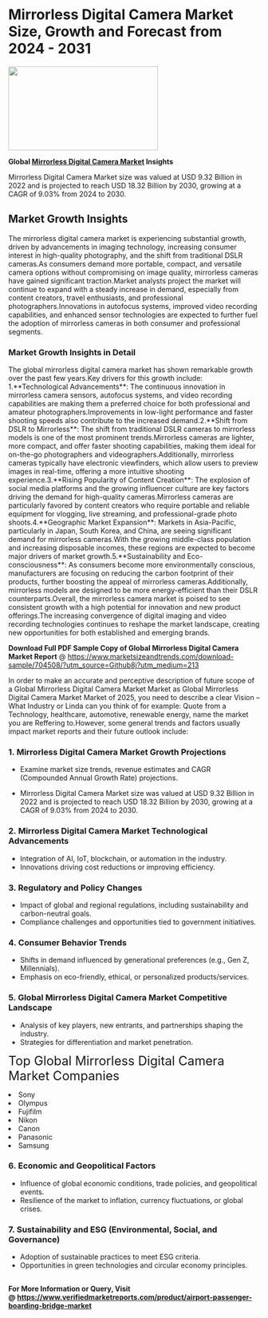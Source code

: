 <H1>Mirrorless Digital Camera Market Size, Growth and Forecast from 2024 - 2031</H1><img class="aligncenter size-medium wp-image-584254" src="https://thirdeyenews.in/wp-content/uploads/2024/09/Global-Market-Research-300x168.jpeg" alt="" width="300" height="168" /><p><strong>Global&nbsp;<a href="https://www.marketsizeandtrends.com/download-sample/704508/?utm_source=Github8j?utm_medium=213">Mirrorless Digital Camera Market</a> Insights</strong></p><p>Mirrorless Digital Camera Market size was valued at USD 9.32 Billion in 2022 and is projected to reach USD 18.32 Billion by 2030, growing at a CAGR of 9.03% from 2024 to 2030.</p><p><h2>Market Growth Insights</h2> The mirrorless digital camera market is experiencing substantial growth, driven by advancements in imaging technology, increasing consumer interest in high-quality photography, and the shift from traditional DSLR cameras.As consumers demand more portable, compact, and versatile camera options without compromising on image quality, mirrorless cameras have gained significant traction.Market analysts project the market will continue to expand with a steady increase in demand, especially from content creators, travel enthusiasts, and professional photographers.Innovations in autofocus systems, improved video recording capabilities, and enhanced sensor technologies are expected to further fuel the adoption of mirrorless cameras in both consumer and professional segments. <h3>Market Growth Insights in Detail</h3> The global mirrorless digital camera market has shown remarkable growth over the past few years.Key drivers for this growth include: 1.**Technological Advancements**: The continuous innovation in mirrorless camera sensors, autofocus systems, and video recording capabilities are making them a preferred choice for both professional and amateur photographers.Improvements in low-light performance and faster shooting speeds also contribute to the increased demand.2.**Shift from DSLR to Mirrorless**: The shift from traditional DSLR cameras to mirrorless models is one of the most prominent trends.Mirrorless cameras are lighter, more compact, and offer faster shooting capabilities, making them ideal for on-the-go photographers and videographers.Additionally, mirrorless cameras typically have electronic viewfinders, which allow users to preview images in real-time, offering a more intuitive shooting experience.3.**Rising Popularity of Content Creation**: The explosion of social media platforms and the growing influencer culture are key factors driving the demand for high-quality cameras.Mirrorless cameras are particularly favored by content creators who require portable and reliable equipment for vlogging, live streaming, and professional-grade photo shoots.4.**Geographic Market Expansion**: Markets in Asia-Pacific, particularly in Japan, South Korea, and China, are seeing significant demand for mirrorless cameras.With the growing middle-class population and increasing disposable incomes, these regions are expected to become major drivers of market growth.5.**Sustainability and Eco-consciousness**: As consumers become more environmentally conscious, manufacturers are focusing on reducing the carbon footprint of their products, further boosting the appeal of mirrorless cameras.Additionally, mirrorless models are designed to be more energy-efficient than their DSLR counterparts.Overall, the mirrorless camera market is poised to see consistent growth with a high potential for innovation and new product offerings.The increasing convergence of digital imaging and video recording technologies continues to reshape the market landscape, creating new opportunities for both established and emerging brands.</p><p><span class=""><strong>Download Full PDF Sample Copy of Global Mirrorless Digital Camera Market Report</strong> @ <a href="https://www.marketsizeandtrends.com/download-sample/704508/?utm_source=Github8j?utm_medium=213" target="_blank">https://www.marketsizeandtrends.com/download-sample/704508/?utm_source=Github8j?utm_medium=213</a></span></p><p>In order to make an accurate and perceptive description of future scope of a Global&nbsp;Mirrorless Digital Camera Market Market as Global&nbsp;Mirrorless Digital Camera Market Market of 2025, you need to describe a clear Vision &ndash; What Industry or Linda can you think of for example: Quote from a Technology, healthcare, automotive, renewable energy, name the market you are Reffering to.However, some general trends and factors usually impact market reports and their future outlook include:</p><h3>1.&nbsp;<strong>Mirrorless Digital Camera Market Growth Projections</strong></h3><ul><li>Examine market size trends, revenue estimates and CAGR (Compounded Annual Growth Rate) projections.</li><li><p>Mirrorless Digital Camera Market size was valued at USD 9.32 Billion in 2022 and is projected to reach USD 18.32 Billion by 2030, growing at a CAGR of 9.03% from 2024 to 2030.</p></li></ul><h3>2.&nbsp;<strong>Mirrorless Digital Camera Market Technological Advancements</strong></h3><ul><li>Integration of AI, IoT, blockchain, or automation in the industry.</li><li>Innovations driving cost reductions or improving efficiency.</li></ul><h3>3.&nbsp;<strong>Regulatory and Policy Changes</strong></h3><ul><li>Impact of global and regional regulations, including sustainability and carbon-neutral goals.</li><li>Compliance challenges and opportunities tied to government initiatives.</li></ul><h3>4.&nbsp;<strong>Consumer Behavior Trends</strong></h3><ul><li>Shifts in demand influenced by generational preferences (e.g., Gen Z, Millennials).</li><li>Emphasis on eco-friendly, ethical, or personalized products/services.</li></ul><h3>5.&nbsp;<strong>Global Mirrorless Digital Camera Market Competitive Landscape</strong></h3><ul><li>Analysis of key players, new entrants, and partnerships shaping the industry.</li><li>Strategies for differentiation and market penetration.</li></ul><p data-pm-slice="1 1 []"><span style="color: inherit; font-family: inherit; font-size: 25px;">Top Global Mirrorless Digital Camera Market Companies</span></p><div class="" data-test-id=""><p><li>Sony</li><li> Olympus</li><li> Fujifilm</li><li> Nikon</li><li> Canon</li><li> Panasonic</li><li> Samsung</li></p></div><h3>6.&nbsp;<strong>Economic and Geopolitical Factors</strong></h3><ul><li>Influence of global economic conditions, trade policies, and geopolitical events.</li><li>Resilience of the market to inflation, currency fluctuations, or global crises.</li></ul><h3>7.&nbsp;<strong>Sustainability and ESG (Environmental, Social, and Governance)</strong></h3><ul><li>Adoption of sustainable practices to meet ESG criteria.</li><li>Opportunities in green technologies and circular economy principles.</li></ul><h2><strong style="font-size: 14px;">For More Information or Query, Visit @&nbsp;</strong><a style="background-color: #ffffff; font-size: 14px;" href="https://www.marketsizeandtrends.com/report/mirrorless-digital-camera-market/" target="_blank">https://www.verifiedmarketreports.com/product/airport-passenger-boarding-bridge-market</a></h2>